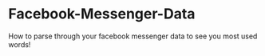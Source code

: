 # Facebook-Messenger-Data
How to parse through your facebook messenger data to see you most used words!
